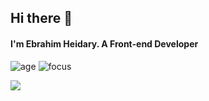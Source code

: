 ## Hi there 👋
#### I'm Ebrahim Heidary. A Front-end Developer


<!-- Here are some ideas to get you started:

- 🔭 I’m currently working on a Music Player
- 🌱 I’m currently learning React
- 💬 Ask me about Javascript, CCS And React
- 📫 How to reach me: ...
- 😄 Pronouns: ...  -->



![age](https://img.shields.io/badge/age-19-blue)
![focus](https://img.shields.io/badge/focus-frontend-blue)

<a href="https://github.com/EbrahimHeidary">
  <img src="https://github-readme-stats.vercel.app/api?username=Ebrahim780&hide=stars&show_icons=true&theme=react">
</a>

<!-- ![Top Langs](https://github-readme-stats.vercel.app/api/top-langs/?username=Ebrahim780&theme=react) -->
